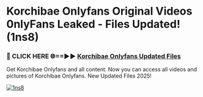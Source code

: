 # Korchibae Onlyfans Original Videos 0nlyFans Leaked - Files Updated! (1ns8)

<h3>🔴 CLICK HERE 🌐==►► <a href="https://tinyurl.com/ehrbuxhb" rel="nofollow">Korchibae Onlyfans Updated Files</a></h3>

Get Korchibae Onlyfans and all content. Now you can access all videos and pictures of Korchibae Onlyfans. New Updated Files 2025!

[![1ns8](https://i.imgur.com/lVYEuWS.gif)](https://tinyurl.com/ehrbuxhb)
